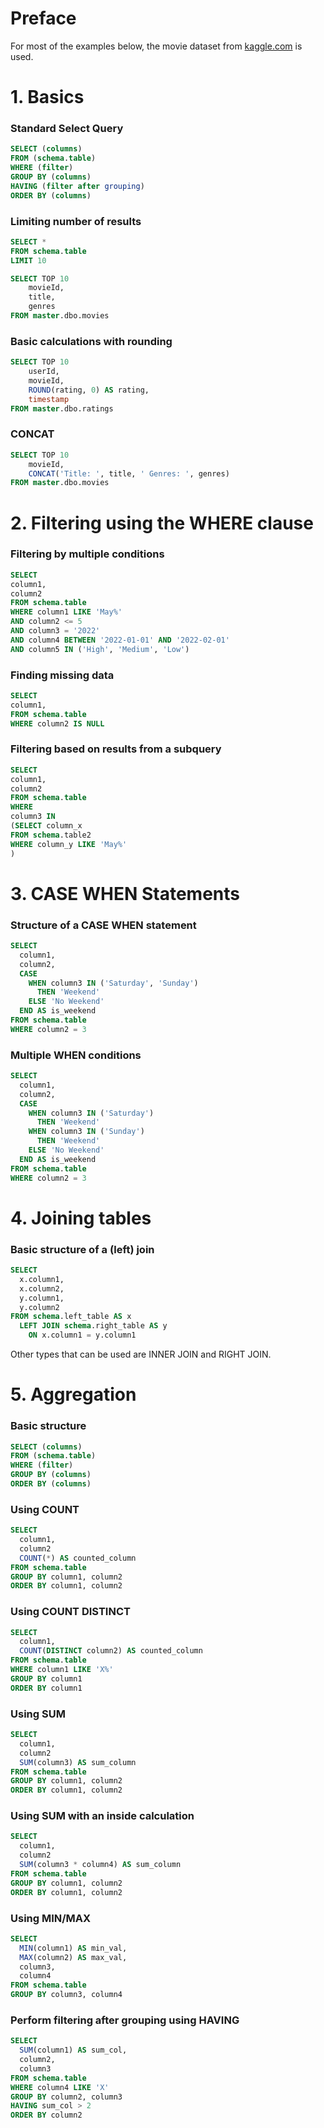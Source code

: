 
# Preface

For most of the examples below, the movie dataset from [kaggle.com](https://www.kaggle.com/datasets/ashukr/movie-rating-data) is used.

# 1. Basics

### Standard Select Query

```sql
SELECT (columns)
FROM (schema.table)
WHERE (filter)
GROUP BY (columns)
HAVING (filter after grouping)
ORDER BY (columns)
```

### Limiting number of results

```sql
SELECT * 
FROM schema.table
LIMIT 10
```

```sql
SELECT TOP 10 
	movieId,
	title,
	genres
FROM master.dbo.movies
```

### Basic calculations with rounding

```sql
SELECT TOP 10
	userId,
	movieId,
	ROUND(rating, 0) AS rating,
	timestamp
FROM master.dbo.ratings
```

### CONCAT

```sql
SELECT TOP 10
	movieId,
	CONCAT('Title: ', title, ' Genres: ', genres)
FROM master.dbo.movies
```

# 2. Filtering using the WHERE clause

### Filtering by multiple conditions

```sql
SELECT 
column1,
column2
FROM schema.table
WHERE column1 LIKE 'May%'
AND column2 <= 5
AND column3 = '2022'
AND column4 BETWEEN '2022-01-01' AND '2022-02-01'
AND column5 IN ('High', 'Medium', 'Low')
```
### Finding missing data

```sql
SELECT 
column1,
FROM schema.table
WHERE column2 IS NULL
```

### Filtering based on results from a subquery

```sql
SELECT 
column1,
column2
FROM schema.table
WHERE 
column3 IN
(SELECT column_x
FROM schema.table2
WHERE column_y LIKE 'May%'
)
```

# 3. CASE WHEN Statements

### Structure of a CASE WHEN statement

```sql
SELECT 
  column1,
  column2,
  CASE
    WHEN column3 IN ('Saturday', 'Sunday')
      THEN 'Weekend'
    ELSE 'No Weekend'
  END AS is_weekend
FROM schema.table
WHERE column2 = 3
```

### Multiple WHEN conditions

```sql
SELECT 
  column1,
  column2,
  CASE
    WHEN column3 IN ('Saturday')
      THEN 'Weekend'
    WHEN column3 IN ('Sunday')
      THEN 'Weekend'
    ELSE 'No Weekend'
  END AS is_weekend
FROM schema.table
WHERE column2 = 3
```

# 4. Joining tables

### Basic structure of a (left) join

```sql
SELECT 
  x.column1,
  x.column2,
  y.column1,
  y.column2
FROM schema.left_table AS x
  LEFT JOIN schema.right_table AS y
    ON x.column1 = y.column1
```

Other types that can be used are INNER JOIN and RIGHT JOIN. 


# 5. Aggregation

### Basic structure

```sql
SELECT (columns)
FROM (schema.table)
WHERE (filter)
GROUP BY (columns)
ORDER BY (columns)
```

### Using COUNT

```sql
SELECT
  column1,
  column2
  COUNT(*) AS counted_column
FROM schema.table
GROUP BY column1, column2
ORDER BY column1, column2
```


### Using COUNT DISTINCT

```sql
SELECT
  column1,
  COUNT(DISTINCT column2) AS counted_column
FROM schema.table
WHERE column1 LIKE 'X%'
GROUP BY column1
ORDER BY column1
```

### Using SUM

```sql
SELECT
  column1,
  column2
  SUM(column3) AS sum_column
FROM schema.table
GROUP BY column1, column2
ORDER BY column1, column2
```

### Using SUM with an inside calculation

```sql
SELECT
  column1,
  column2
  SUM(column3 * column4) AS sum_column
FROM schema.table
GROUP BY column1, column2
ORDER BY column1, column2
```

### Using MIN/MAX

```sql
SELECT
  MIN(column1) AS min_val,
  MAX(column2) AS max_val,
  column3,
  column4
FROM schema.table
GROUP BY column3, column4
```

### Perform filtering after grouping using HAVING

```sql
SELECT
  SUM(column1) AS sum_col,
  column2,
  column3
FROM schema.table
WHERE column4 LIKE 'X'
GROUP BY column2, column3
HAVING sum_col > 2
ORDER BY column2
```





